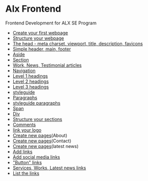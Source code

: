 # Alx Frontend

Frontend Development for ALX SE Program

* [Create your first webpage](./0-index.html)
* [Structure your webpage](./1-index.html)
* [The head - meta charset, viewport, title, description, favicons](./2-index.html)
* [Simple header, main, footer](./3-index.html)
* [Aside](./article.html)
* [Section](./5-index.html)
* [Work, News, Testimonial articles](./6-index.html)
* [Navigation](./7-index.html)
* [Level 1 headings](./8-index.html)
* [Level 2 headings](./9-index.html)
* [Level 3 headings](./10-index.html)
* [styleguide](./11-styleguide.html)
* [Paragraphs](./12-index.html)
* [styleguide paragraphs](./13-styleguide.html)
* [Span](./14-index.html)
* [Div](./15-index.html)
* [Structure your sections](./16-index.html)
* [Comments](./17-index.html)
* [link your logo](./18-index.html)
* [Create new pages](./about.html)(About)
* [Create new pages](./contact.html)(Contact)
* [Create new pages](./latest_news.html)(latest news)
* [Add links](./20-index.html)
* [Add social media links](./21-index.html)
* ["Button" links](./22-index.html)
* [Services, Works, Latest news links](./23-index.html)
* [List the links](./24-index.html)
  